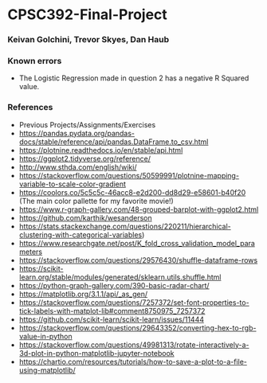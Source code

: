 # CPSC392-Final-Project

### Keivan Golchini, Trevor Skyes, Dan Haub

### Known errors

-   The Logistic Regression made in question 2 has a negative R Squared value.

### References

-   Previous Projects/Assignments/Exercises
-   https://pandas.pydata.org/pandas-docs/stable/reference/api/pandas.DataFrame.to_csv.html
-   https://plotnine.readthedocs.io/en/stable/api.html
-   https://ggplot2.tidyverse.org/reference/
-   http://www.sthda.com/english/wiki/
-   https://stackoverflow.com/questions/50599991/plotnine-mapping-variable-to-scale-color-gradient
-   https://coolors.co/5c5c5c-46acc8-e2d200-dd8d29-e58601-b40f20 (The main color pallette for my favorite movie!)
-   https://www.r-graph-gallery.com/48-grouped-barplot-with-ggplot2.html
-   https://github.com/karthik/wesanderson
-   https://stats.stackexchange.com/questions/220211/hierarchical-clustering-with-categorical-variables)
-   https://www.researchgate.net/post/K_fold_cross_validation_model_parameters
-   https://stackoverflow.com/questions/29576430/shuffle-dataframe-rows
-   https://scikit-learn.org/stable/modules/generated/sklearn.utils.shuffle.html
-   https://python-graph-gallery.com/390-basic-radar-chart/
-   https://matplotlib.org/3.1.1/api/_as_gen/
-   https://stackoverflow.com/questions/7257372/set-font-properties-to-tick-labels-with-matplot-lib#comment8750975_7257372
-   https://github.com/scikit-learn/scikit-learn/issues/11444
-   https://stackoverflow.com/questions/29643352/converting-hex-to-rgb-value-in-python
-   https://stackoverflow.com/questions/49981313/rotate-interactively-a-3d-plot-in-python-matplotlib-jupyter-notebook
-   https://chartio.com/resources/tutorials/how-to-save-a-plot-to-a-file-using-matplotlib/
